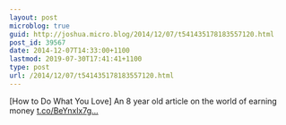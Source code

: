 ```yaml
---
layout: post
microblog: true
guid: http://joshua.micro.blog/2014/12/07/t541435178183557120.html
post_id: 39567
date: 2014-12-07T14:33:00+1100
lastmod: 2019-07-30T17:41:41+1100
type: post
url: /2014/12/07/t541435178183557120.html
---
```

[How to Do What You Love] An 8 year old article on the world of earning money [t.co/BeYnxlx7g...](http://t.co/BeYnxlx7gt)
